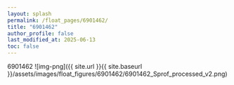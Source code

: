 ```yaml
---
layout: splash
permalink: /float_pages/6901462/
title: "6901462"
author_profile: false
last_modified_at: 2025-06-13
toc: false
---
```

 
6901462
![img-png]({{ site.url }}{{ site.baseurl }}/assets/images/float_figures/6901462/6901462_Sprof_processed_v2.png)